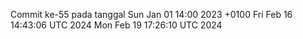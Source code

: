 Commit ke-55 pada tanggal Sun Jan 01 14:00 2023 +0100
Fri Feb 16 14:43:06 UTC 2024
Mon Feb 19 17:26:10 UTC 2024
